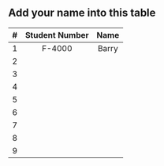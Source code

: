 ## Add your name into this table



|  #   | Student Number | Name  |
| :--: | :------------: | :---: |
|  1   |     F-4000     | Barry |
|  2   |                |       |
|  3   |                |       |
|  4   |                |       |
|  5   |                |       |
|  6   |                |       |
|  7   |                |       |
|  8   |                |       |
|  9   |                |       |

